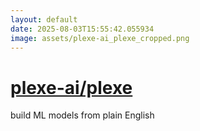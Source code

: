 ```yaml
---
layout: default
date: 2025-08-03T15:55:42.055934
image: assets/plexe-ai_plexe_cropped.png
---
```


# [plexe-ai/plexe](https://github.com/plexe-ai/plexe)

build ML models from plain English
